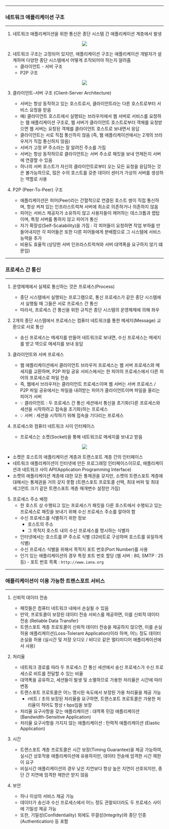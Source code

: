 -----
### 네트워크 애플리케이션 구조
-----
1. 네트워크 애플리케이션을 위한 통신은 종단 시스템 간 애플리케이션 계층에서 발생
<div align="center">
<img src="https://github.com/user-attachments/assets/03eb9195-4ad2-4605-a60d-2b74e2874d07">
</div>

2. 네트워크 구조는 고정되어 있지만, 애플리케이션 구조는 애플리케이션 개발자가 설계하며 다양한 종단 시스템에서 어떻게 조직되어야 하는지 알려줌
   - 클라이언트 - 서버 구조
   - P2P 구조
<div align="center">
<img src="https://github.com/user-attachments/assets/f49d5029-a7f9-4691-91df-5131f7bd6b1f">
</div>

3. 클라이언트-서버 구조 (Client-Server Architecture)
   - 서버는 항상 동작하고 있는 호스트로서, 클라이언트라는 다른 호스트로부터 서비스 요청을 받음
   - 예) 클라이언트 호스트에서 실행되는 브라우저에서 웹 서버로 서비스를 요청하는 웹 애플리케이션 구조로, 웹 서버가 클라이언트 호스트로부터 객체를 요청받으면 웹 서버는 요청된 객체를 클라이언트 호스트로 보내면서 응답
   - 클라이언트는 서로 직접 통신하지 않음 (즉, 웹 애플리케이션에서는 2개의 브라우저가 직접 통신하지 않음)
   - 서버가 고정 IP 주소라는 잘 알려진 주소를 가짐
   - 서버는 항상 동작하므로 클라이언트는 서버 주소로 패킷을 보내 언제든지 서버에 연결할 수 있음
   - 하나의 서버 호스트가 자신의 클라이언트로부터 오는 모든 요청을 응답하는 것은 불가능하므로, 많은 수의 호스트를 갖춘 데이터 센터가 가상의 서버를 생성하는 역할로 사용

4. P2P (Peer-To-Peer) 구조
   - 애플리케이션은 피어(Peer)라는 간혈적으로 연결된 호스트 쌍이 직접 통신하며, 항상 켜져 있는 인프라스트럭쳐 서버에 최소로 의존하거나 의존하지 않음
   - 피어는 서비스 제공자가 소유하지 않고 사용자들이 제어하는 데스크톱과 랩탑이며, 특정 서버를 통하지 않고 피어가 통신
   - 자기 확장성(Self-Scalability)을 가짐 : 각 피어들이 요청하면 작업 부하를 만들어내지만 각 피어들은 또한 다른 피어들에게 분배함으로 그 시스템에 서비스 능력을 추가
   - 비용도 효율적 (상당한 서버 인프라스트럭쳐와 서버 대역폭을 요구하지 않기 떄문임)

-----
### 프로세스 간 통신
-----
1. 운영체제에서 실제로 통신하는 것은 프로세스(Process)
   - 종단 시스템에서 실행되는 프로그램으로, 통신 프로세스가 같은 종단 시스템에서 실행될 때 그들은 서로 프로세스 간 통신
   - 따라서, 프로세스 간 통신을 위한 규칙은 종단 시스템의 운영체제에 의해 좌우

2. 2개의 종단 시스템에서 프로세스는 컴퓨터 네트워크를 통한 메세지(Message) 교환으로 서로 통신
   - 송신 프로세스는 메세지를 만들어 네트워크로 보내면, 수신 프로세스는 메세지를 받고 역으로 메세지를 보내 응답

3. 클라이언트와 서버 프로세스
   - 웹 애플리케이션에서 클라이언트 브라우저 프로세스는 웹 서버 프로세스와 메세지를 교환하며, P2P 파일 공유 서비스에서는 한 피어의 프로세스에서 다른 피어의 프로세스로 파일 전송
   - 즉, 웹에서 브라우저는 클라이언트 프로세스이며 웹 서버는 서버 프로세스 / P2P 파일 공유에서는 파일을 내려받는 피어가 클라이언트이며 파일을 올리는 피어가 서버
   - 💡 클라이언트 : 두 프로세스 간 통신 세션에서 통신을 초기화(다른 프로세스와 세션을 시작하려고 접속을 초기화)하는 프로세스
   - 💡 서버 : 세션을 시작하기 위해 접속을 기다리는 프로세스

4. 프로세스와 컴퓨터 네트워크 사이 인터페이스
   - 프로세스는 소켓(Socket)을 통해 네트워크로 메세지를 보내고 받음
<div align="center">
<img src="https://github.com/user-attachments/assets/9a4c0873-a977-405c-bc7a-cb64e3e34be5">
</div>

   - 소켓은 호스트의 애플리케이션 계층과 트랜스포트 계층 간의 인터페이스
   - 네트워크 애플리케이션이 인터넷에 만든 프로그래밍 인터페이스이므로, 애플리케이션과 네트워크 사이 API(Application Programming Interface)
   - 소켓의 애플리케이션 계층에 대한 모든 통제권을 갖지만, 소켓의 트랜스포트 계층에 대해서는 통제권을 거의 갖지 못함 (트랜스포트 프로토콜 선택, 최대 버퍼 및 최대 세그먼트 크기 같은 트랜스포트 계층 매개변수 설정만 가짐)

5. 프로세스 주소 배정
   - 한 호스트 상 수행되고 있는 프로세스가 패킷을 다른 호스트에서 수행되고 있는 프로세스로 패킷을 보내기 위해 수신 프로세스 주소를 알아야 함
   - 수신 프로세스를 식별하기 위한 정보
      + 호스트의 주소
      + 그 목적지 호스트 내의 수신 프로세스를 명시하는 식별자
   - 인터넷에서는 호스트를 IP 주소로 식별 (32비트로 구성하며 호스트를 유일하게 식별)
   - 수신 프로세스 식별을 위해서 목적지 포트 번호(Port Number)를 사용
   - 인기 있는 애플리케이션의 경우 특정 포트 번호 할당 (웹 서버 : 80, SMTP : 25 등) - 포트 번호 목록 : ```http://www.iana.org```

-----
### 애플리케이션이 이용 가능한 트랜스포트 서비스
-----
1. 신뢰적 데이터 전송
   - 패킷들은 컴퓨터 네트워크 내에서 손실될 수 있음
   - 만약, 프로토콜이 보장된 데이터 전송 서비스를 제공하면, 이를 신뢰적 데이터 전송 (Reliable Data Transfer)
   - 트랜스포트 계층 프로토콜이 신뢰적 데이터 전송을 제공하지 않으면, 이를 손실 허용 애플리케이션(Loss-Tolerant Application)이라 하며, 어느 정도 데이터 손실을 허용 (실시간 및 저장 오디오 / 비디오 같은 멀티미디어 애플리케이션에서 사용)

2. 처리율
   - 네트워크 경로를 따라 두 프로세스 간 통신 세션에서 송신 프로세스가 수신 프로세스로 비트를 전달할 수 있는 비율
   - 대역폭을 공유하고, 세션들이 발생 및 소멸하므로 가용한 처리율은 시간에 따라 변동
   - 트랜스포트 프로토콜은 어느 명시된 속도에서 보장된 가용 처리율을 제공 가능
     + r비트 / 초의 보장된 처리율을 요구하면, 트랜스포트 프로토콜은 가용한 처리율이 적어도 항상 r bps임을 보장
   - 처리율 요구사항을 갖는 애플리케이션 : 대역폭 민감 애플리케이션 (Bandwidth-Sensitive Application)
   - 처리율 요구사항을 가지지 않는 애플리케이션 : 탄력적 애플리케이션 (Elastic Application)

3. 시간
   - 트랜스포트 계층 프로토콜은 시간 보장(Timing Guarantee)을 제공 가능하여, 실시간 상호작용 애플리케이션에 유용하지만, 데이터 전송에 엄격한 시간 제한이 요구
   - 비실시간 애플리케이션의 경우 낮은 지연보다 항상 높은 지연이 선호되지만, 종단 간 지연에 엄격한 제한은 받지 않음

4. 보안
   - 하나 이상의 서비스 제공 가능
   - 데이터가 송신과 수신 프로세스에서 어느 정도 관찰되더라도 두 프로세스 사이에 기밀성 제공 가능
   - 또한, 기밀성(Confidentiality) 외에도 무결성(Integrity)와 종단 인증(Authentication) 등 포함
